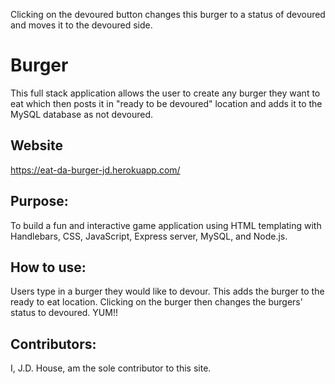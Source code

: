 

Clicking on the devoured button changes this burger to a status of devoured and moves it to the devoured side.  
 

# Burger
This full stack application allows the user to create any burger they want to eat which then posts it in "ready to be devoured" location and adds it to the MySQL database as not devoured.  

## Website
https://eat-da-burger-jd.herokuapp.com/

## Purpose:
To build a fun and interactive game application using HTML templating with Handlebars, CSS, JavaScript, Express server, MySQL, and Node.js.

## How to use:
Users type in a burger they would like to devour.  This adds the burger to the ready to eat location.  Clicking on the burger then changes the burgers' status to devoured. YUM!!

## Contributors:
I, J.D. House, am the sole contributor to this site.
